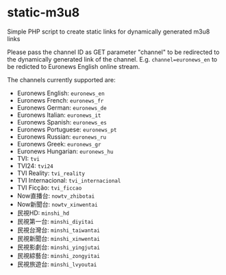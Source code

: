 # static-m3u8
Simple PHP script to create static links for dynamically generated m3u8 links

Please pass the channel ID as GET parameter "channel" to be redirected to the dynamically generated link of the channel. E.g. `channel=euronews_en` to be redicted to Euronews English online stream.

The channels currently supported are:

* Euronews English: `euronews_en`
* Euronews French: `euronews_fr`
* Euronews German: `euronews_de`
* Euronews Italian: `euronews_it`
* Euronews Spanish: `euronews_es`
* Euronews Portuguese: `euronews_pt`
* Euronews Russian: `euronews_ru`
* Euronews Greek: `euronews_gr`
* Euronews Hungarian: `euronews_hu`
* TVI: `tvi`
* TVI24: `tvi24`
* TVI Reality: `tvi_reality`
* TVI Internacional: `tvi_internacional`
* TVI Ficção: `tvi_ficcao`
* Now直播台: `nowtv_zhibotai`
* Now新聞台: `nowtv_xinwentai`
* 民視HD: `minshi_hd`
* 民視第一台: `minshi_diyitai`
* 民視台灣台: `minshi_taiwantai`
* 民視新聞台: `minshi_xinwentai`
* 民視影劇台: `minshi_yingjutai`
* 民視綜藝台: `minshi_zongyitai`
* 民視旅遊台: `minshi_lvyoutai`
